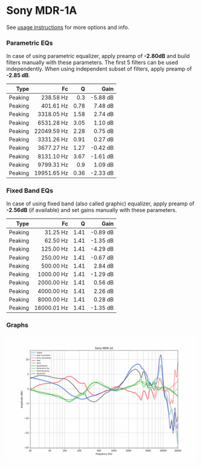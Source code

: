 # Sony MDR-1A
See [usage instructions](https://github.com/jaakkopasanen/AutoEq#usage) for more options and info.

### Parametric EQs
In case of using parametric equalizer, apply preamp of **-2.80dB** and build filters manually
with these parameters. The first 5 filters can be used independently.
When using independent subset of filters, apply preamp of **-2.85 dB**.

| Type    | Fc          |    Q | Gain     |
|--------:|------------:|-----:|---------:|
| Peaking | 238.58 Hz   | 0.3  | -5.88 dB |
| Peaking | 401.61 Hz   | 0.78 | 7.48 dB  |
| Peaking | 3318.05 Hz  | 1.58 | 2.74 dB  |
| Peaking | 6531.28 Hz  | 3.05 | 1.10 dB  |
| Peaking | 22049.59 Hz | 2.28 | 0.75 dB  |
| Peaking | 3331.26 Hz  | 0.91 | 0.27 dB  |
| Peaking | 3677.27 Hz  | 1.27 | -0.42 dB |
| Peaking | 8131.10 Hz  | 3.67 | -1.61 dB |
| Peaking | 9799.31 Hz  | 0.9  | 1.09 dB  |
| Peaking | 19951.65 Hz | 0.36 | -2.33 dB |

### Fixed Band EQs
In case of using fixed band (also called graphic) equalizer, apply preamp of **-2.56dB**
(if available) and set gains manually with these parameters.

| Type    | Fc          |    Q | Gain     |
|--------:|------------:|-----:|---------:|
| Peaking | 31.25 Hz    | 1.41 | -0.89 dB |
| Peaking | 62.50 Hz    | 1.41 | -1.35 dB |
| Peaking | 125.00 Hz   | 1.41 | -4.29 dB |
| Peaking | 250.00 Hz   | 1.41 | -0.67 dB |
| Peaking | 500.00 Hz   | 1.41 | 2.84 dB  |
| Peaking | 1000.00 Hz  | 1.41 | -1.29 dB |
| Peaking | 2000.00 Hz  | 1.41 | 0.56 dB  |
| Peaking | 4000.00 Hz  | 1.41 | 2.26 dB  |
| Peaking | 8000.00 Hz  | 1.41 | 0.28 dB  |
| Peaking | 16000.01 Hz | 1.41 | -1.35 dB |

### Graphs
![](./Sony%20MDR-1A.png)